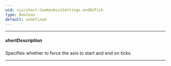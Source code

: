 ```yaml
---
uid: viz/chart:CommonAxisSettings.endOnTick
type: Boolean
default: undefined
---
```

---
##### shortDescription
Specifies whether to force the axis to start and end on ticks.

---
